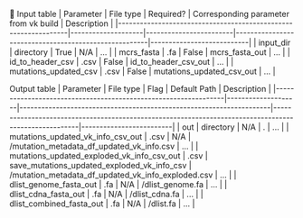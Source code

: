 📝
Input table
| Parameter                                                           | File type         | Required?           | Corresponding parameter from vk build  | Description             |
|----------------------------------------------------------------|--------------------|------------------------|------------------------------------------------------|---------------------------|
| input_dir                                                              | directory         | True                    | N/A                                                          | ...                             |
| mcrs_fasta                                                           | .fa                  | False                  | mcrs_fasta_out                                       | ...                             |
| id_to_header_csv                                                | .csv                | False                  | id_to_header_csv_out                            | ...                             |
| mutations_updated_csv                                      | .csv                | False                  | mutations_updated_csv_out                   | ...                             |


Output table
| Parameter                                                           | File type         | Flag                                                                           | Default Path                                                                                                     | Description           |
|----------------------------------------------------------------|--------------------|---------------------------------------------------------------------|------------------------------------------------------------------------------------------------------|-------------------------|
| out                                                                       | directory         | N/A                                                                            | .                                                                                                                        | ...                          |
| mutations_updated_vk_info_csv_out                  | .csv                | N/A                                                                            | <out>/mutation_metadata_df_updated_vk_info.csv                                        | ...                          |
| mutations_updated_exploded_vk_info_csv_out  | .csv                | save_mutations_updated_exploded_vk_info_csv   | <out>/mutation_metadata_df_updated_vk_info_exploded.csv                        | ...                          |
| dlist_genome_fasta_out                                       | .fa                  | N/A                                                                           | <out>/dlist_genome.fa                                                                                     | ...                          |
| dlist_cdna_fasta_out                                            | .fa                  | N/A                                                                            | <out>/dlist_cdna.fa                                                                                          | ...                          |
| dlist_combined_fasta_out                                     | .fa                  | N/A                                                                            | <out>/dlist.fa                                                                                                   | ...                          |
